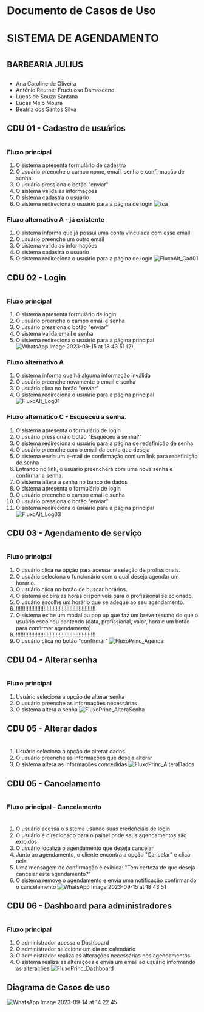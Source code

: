 # Documento de Casos de Uso

# **SISTEMA DE AGENDAMENTO** <h1>
## BARBEARIA JULIUS <h2>
* Ana Caroline de Oliveira
* Antônio Reuther Fructuoso Damasceno 
* Lucas de Souza Santana
* Lucas Melo Moura
* Beatriz dos Santos Silva

## CDU 01 - Cadastro de usuários <h1>

### Fluxo principal

1. O sistema apresenta formulário de cadastro
2. O usuário preenche o campo nome, email, senha e confirmação de senha.
3. O usuário pressiona o botão "enviar"
4. O sistema valida as informações
5. O sistema cadastra o usuário
6. O sistema redireciona o usuário para a página de login
![tca](https://github.com/cp2-dc-info-projeto-final/barbearia-julius/assets/142441068/4f6ba4af-b070-4644-a1b5-ac4681f9da07)

### Fluxo alternativo A - já existente

1. O sistema informa que já possui uma conta vinculada com esse email
2. O usuário preenche um outro email
3. O sistema valida as informações
4. O sistema cadastra o usuário
5. O sistema redireciona o usuário para a página de login
![FluxoAlt_Cad01](https://github.com/cp2-dc-info-projeto-final/barbearia-julius/assets/71456387/42af0953-47d9-4c40-b1c5-756fd424b93f)


## CDU 02 - Login <h1>

### Fluxo principal

1. O sistema apresenta formulário de login
2. O usuário preenche o campo email e senha
3. O usuário pressiona o botão "enviar"
4. O sistema valida email e senha
5. O sistema redireciona o usuário para a página principal
![WhatsApp Image 2023-09-15 at 18 43 51 (2)](https://github.com/cp2-dc-info-projeto-final/barbearia-julius/assets/142441068/ffc0ef01-47f1-4a67-bdfc-20e8ed3995f3)

### Fluxo alternativo A

1. O sistema informa que há alguma informação inválida
2. O usuário preenche novamente o email e senha
3. O usuário clica no botão "enviar"
4. O sistema redireciona o usuário para a página principal
![FluxoAlt_Log01](https://github.com/cp2-dc-info-projeto-final/barbearia-julius/assets/71456387/ded03f08-ee66-43ce-bba4-0561c5715e1c)


### Fluxo alternatico C - Esqueceu a senha.

1. O sistema apresenta o formulário de login
2. O usuário pressiona o botão "Esqueceu a senha?"
3. O sistema redireciona o usuário para a página de redefinição de senha
4. O usuário preenche com o email da conta que deseja
5. O sistema envia um e-mail de confirmação com um link para redefinição de senha
6. Entrando no link, o usuário preencherá com uma nova senha e confirmar a senha.
7. O sistema altera a senha no banco de dados
8. O sistema apresenta o formulário de login
9. O usuário preenche o campo email e senha
10. O usuário pressiona o botão "enviar"
11. O sistema redireciona o usuário para a página principal
![FluxoAlt_Log03](https://github.com/cp2-dc-info-projeto-final/barbearia-julius/assets/71456387/f960c911-05f9-4a55-b87a-478afc02a381)


## CDU 03 - Agendamento de serviço<h1>

### Fluxo principal

1. O usuário clica na opção para acessar a seleção de profissionais.
2. O usuário seleciona o funcionário com o qual  deseja agendar um horário.
4. O usuário clica no botão de buscar horários.
5. O sistema exibirá as horas disponíveis para o profissional selecionado.
6. O usuário escolhe um horário que se adeque ao seu agendamento.
7. !!!!!!!!!!!!!!!!!!!!!!!!!!!!!!!!!!!!!!!!!!!!!!!!!!!!
8. O sistema exibe um modal ou pop up que faz um breve resumo do que o usuário escolheu contendo (data, profissional, valor, hora e um botão para confirmar agendamento) 
9. !!!!!!!!!!!!!!!!!!!!!!!!!!!!!!!!!!!!!!!!!!!!!!!!!!!!
10. O usuário clica no botão "confirmar"
![FluxoPrinc_Agenda](https://github.com/cp2-dc-info-projeto-final/barbearia-julius/assets/71456387/e4be6018-53e3-45bf-91e9-32dd5a432629)


## CDU 04 -  Alterar senha <h1>

### Fluxo principal

1. Usuário seleciona a opção de alterar senha
2. O usuário preenche as informações necessárias
3. O sistema altera a senha
![FluxoPrinc_AlteraSenha](https://github.com/cp2-dc-info-projeto-final/barbearia-julius/assets/71456387/f30dcbb2-7ad8-44e3-8ad1-16d8a242e306)

## CDU 05 -  Alterar dados <h1>

1. Usuário seleciona a opção de alterar dados
2. O usuário preenche as informações que deseja alterar
3. O sistema altera as informações concedidas
![FluxoPrinc_AlteraDados](https://github.com/cp2-dc-info-projeto-final/barbearia-julius/assets/71456387/96ba6888-6ab0-48ac-86d8-ff099ef58828)



## CDU 05 - Cancelamento <h1>

### Fluxo principal - Cancelamento <h1>

1. O usuário acessa o sistema usando suas credenciais de login
2. O usuário é direcionado para o painel onde seus agendamentos são exibidos
3. O usuário localiza o agendamento que deseja cancelar
4. Junto ao agendamento, o cliente encontra a opção "Cancelar" e clica nela
5. Uma mensagem de confirmação é exibida: "Tem certeza de que deseja cancelar este agendamento?" 
6. O sistema remove o agendamento e envia uma notificação confirmando o cancelamento
![WhatsApp Image 2023-09-15 at 18 43 51](https://github.com/cp2-dc-info-projeto-final/barbearia-julius/assets/142441068/a22d8a5c-e3e2-4813-beac-01c75f35ab7b)


## CDU 06 - Dashboard para administradores <h1>

### Fluxo principal

1. O administrador acessa o Dashboard
2. O administrador seleciona um dia no calendário
3. O administrador realiza as alterações necessárias nos agendamentos 
4. O sistema realiza as alterações e envia um email ao usuário informando as alterações
![FluxoPrinc_Dashboard](https://github.com/cp2-dc-info-projeto-final/barbearia-julius/assets/71456387/98c4a566-5770-46c6-9615-09197495587f)



## Diagrama de Casos de uso

![WhatsApp Image 2023-09-14 at 14 22 45](https://github.com/cp2-dc-info-projeto-final/barbearia-julius/assets/142441068/6132e15b-fbc2-4f23-b2be-9b1ee4916187)
